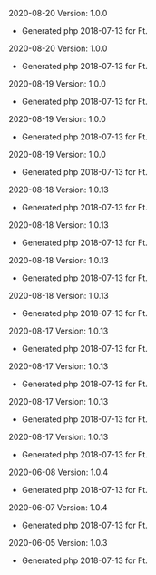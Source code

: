2020-08-20 Version: 1.0.0
- Generated php 2018-07-13 for Ft.

2020-08-20 Version: 1.0.0
- Generated php 2018-07-13 for Ft.

2020-08-19 Version: 1.0.0
- Generated php 2018-07-13 for Ft.

2020-08-19 Version: 1.0.0
- Generated php 2018-07-13 for Ft.

2020-08-19 Version: 1.0.0
- Generated php 2018-07-13 for Ft.

2020-08-18 Version: 1.0.13
- Generated php 2018-07-13 for Ft.

2020-08-18 Version: 1.0.13
- Generated php 2018-07-13 for Ft.

2020-08-18 Version: 1.0.13
- Generated php 2018-07-13 for Ft.

2020-08-18 Version: 1.0.13
- Generated php 2018-07-13 for Ft.

2020-08-17 Version: 1.0.13
- Generated php 2018-07-13 for Ft.

2020-08-17 Version: 1.0.13
- Generated php 2018-07-13 for Ft.

2020-08-17 Version: 1.0.13
- Generated php 2018-07-13 for Ft.

2020-08-17 Version: 1.0.13
- Generated php 2018-07-13 for Ft.

2020-06-08 Version: 1.0.4
- Generated php 2018-07-13 for Ft.

2020-06-07 Version: 1.0.4
- Generated php 2018-07-13 for Ft.

2020-06-05 Version: 1.0.3
- Generated php 2018-07-13 for Ft.

